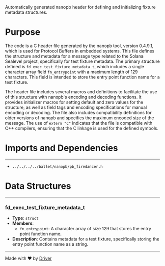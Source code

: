 <!--------------------------------------------------------------------------------->
<!-- IMPORTANT: This file is auto-generated by Driver (https://driver.ai). -------->
<!-- Manual edits may be overwritten on future commits. --------------------------->
<!--------------------------------------------------------------------------------->

Automatically generated nanopb header for defining and initializing fixture metadata structures.

# Purpose
The code is a C header file generated by the nanopb tool, version 0.4.9.1, which is used for Protocol Buffers in embedded systems. This file defines the structure and metadata for a message type related to the Solana Sealevel project, specifically for test fixture metadata. The primary structure defined is `fd_exec_test_fixture_metadata_t`, which includes a single character array field `fn_entrypoint` with a maximum length of 129 characters. This field is intended to store the entry point function name for a test fixture.

The header file includes several macros and definitions to facilitate the use of this structure with nanopb's encoding and decoding functions. It provides initializer macros for setting default and zero values for the structure, as well as field tags and encoding specifications for manual encoding or decoding. The file also includes compatibility definitions for older versions of nanopb and specifies the maximum encoded size of the message. The use of `extern "C"` indicates that the file is compatible with C++ compilers, ensuring that the C linkage is used for the defined symbols.
# Imports and Dependencies

---
- `../../../../ballet/nanopb/pb_firedancer.h`


# Data Structures

---
### fd\_exec\_test\_fixture\_metadata\_t
- **Type**: ``struct``
- **Members**:
    - `fn_entrypoint`: A character array of size 129 that stores the entry point function name.
- **Description**: Contains metadata for a test fixture, specifically storing the entry point function name as a string.



---
Made with ❤️ by [Driver](https://www.driver.ai/)